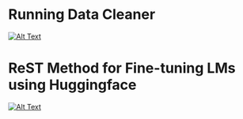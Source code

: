 # Running Data Cleaner
[![Alt Text](/run_ducky.jpg)](https://github.com/ChandlerU11/Running_Data_Cleaner/tree/main)


# ReST Method for Fine-tuning LMs using Huggingface
[![Alt Text](/sleepy_ducky.jpg)](https://github.com/ChandlerU11/Hugging_ReST)
